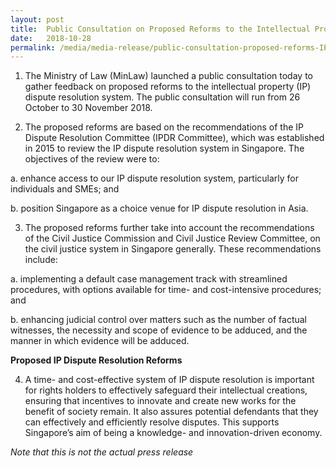 ```yaml
---
layout: post
title:  Public Consultation on Proposed Reforms to the Intellectual Property Dispute Resolution System
date:   2018-10-28
permalink: /media/media-release/public-consultation-proposed-reforms-IP-dispute-resolution-system
---
```

1.    The Ministry of Law (MinLaw) launched a public consultation today to gather feedback on proposed reforms to the intellectual property (IP) dispute resolution system. The public consultation will run from 26 October to 30 November 2018.

2.    The proposed reforms are based on the recommendations of the IP Dispute Resolution Committee (IPDR Committee), which was established in 2015 to review the IP dispute resolution system in Singapore. The objectives of the review were to:

   a.    enhance access to our IP dispute resolution system, particularly for individuals and SMEs; and

   b.    position Singapore as a choice venue for IP dispute resolution in Asia.

3.    The proposed reforms further take into account the recommendations of the Civil Justice Commission and Civil Justice Review Committee, on the civil justice system in Singapore generally. These recommendations include:

   a.    implementing a default case management track with streamlined procedures, with options available for time- and cost-intensive procedures; and

   b.    enhancing judicial control over matters such as the number of factual witnesses, the necessity and scope of evidence to be adduced, and the manner in which evidence will be adduced.

**Proposed IP Dispute Resolution Reforms**
 
4.    A time- and cost-effective system of IP dispute resolution is important for rights holders to effectively safeguard their intellectual creations, ensuring that incentives to innovate and create new works for the benefit of society remain. It also assures potential defendants that they can effectively and efficiently resolve disputes. This supports Singapore’s aim of being a knowledge- and innovation-driven economy.


*Note that this is not the actual press release*
